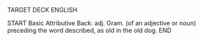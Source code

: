 TARGET DECK
ENGLISH

START
Basic
Attributive
Back: adj. Gram. (of an adjective or noun) preceding the word described, as old in the old dog.
END

